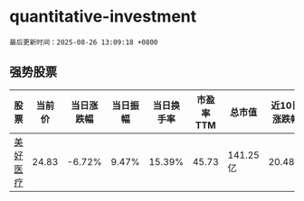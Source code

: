 # quantitative-investment

`最后更新时间：2025-08-26 13:09:18 +0800`

## 强势股票

|股票|当前价|当日涨跌幅|当日振幅|当日换手率|市盈率TTM|总市值|近10日涨跌幅|
|----|----|----|----|----|----|----|----|
|[美好医疗](https://xueqiu.com/S/SZ301363)|24.83|-6.72%|9.47%|15.39%|45.73|141.25亿|20.48%|
